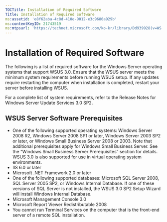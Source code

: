 ```yaml
---
TOCTitle: Installation of Required Software
Title: Installation of Required Software
ms:assetid: 'e8f62aba-4c8d-410e-9012-e3c9680a929b'
ms:contentKeyID: 21743519
ms:mtpsurl: 'https://technet.microsoft.com/ko-kr/library/Dd939928(v=WS.10)'
---
```


Installation of Required Software
=================================

The following is a list of required software for the Windows Server operating systems that support WSUS 3.0. Ensure that the WSUS server meets the minimum system requirements before running WSUS setup. If any updates require restarting the computer when installation is completed, restart your server before installing WSUS.

For a complete list of system requirements, refer to the Release Notes for Windows Server Update Services 3.0 SP2.

WSUS Server Software Prerequisites
----------------------------------

-   One of the following supported operating systems: Windows Server 2008 R2, Windows Server 2008 SP1 or later, Windows Server 2003 SP2 or later, or Windows Small Business Server 2008 or 2003. Note that additional prerequisites apply for Windows Small Business Server. See the “Windows Small Business Server Prerequisites” section for details.
    WSUS 3.0 is also supported for use in virtual operating system environments.
-   IIS 6.0 or later
-   Microsoft .NET Framework 2.0 or later
-   One of the following supported databases: Microsoft SQL Server 2008, SQL Server 2005 SP2, or Windows Internal Database. If one of these versions of SQL Server is not installed, the WSUS 3.0 SP2 Setup Wizard will install Windows Internal Database.
-   Microsoft Management Console 3.0
-   Microsoft Report Viewer Redistributable 2008
-   You cannot run Terminal Services on the computer that is the front-end server of a remote SQL installation.
